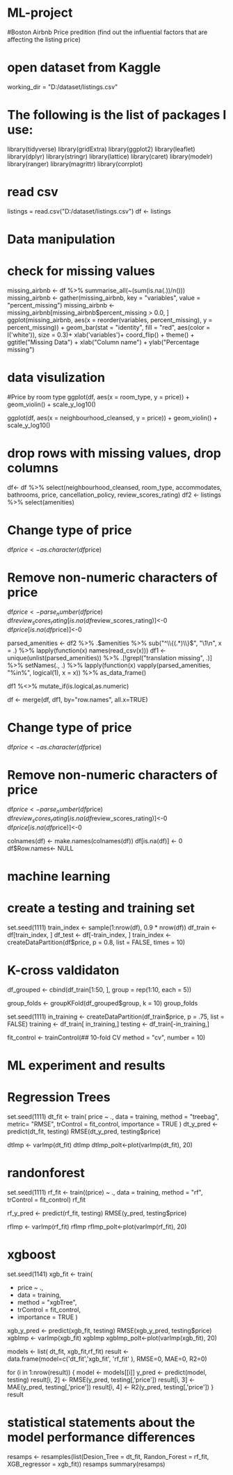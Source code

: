 # ML-project
#Boston Airbnb Price predition (find out the influential factors that are affecting the listing price)

# open dataset from Kaggle 
working_dir = "D:/dataset/listings.csv"

# The following is the list of packages I use:
library(tidyverse)
library(gridExtra)
library(ggplot2)
library(leaflet)
library(dplyr)
library(stringr)
library(lattice)
library(caret)
library(modelr)
library(ranger)
library(magrittr)
library(corrplot)

# read csv
listings = read.csv("D:/dataset/listings.csv")
df <- listings

# Data manipulation
# check for missing values
missing_airbnb <- df %>% summarise_all(~(sum(is.na(.))/n()))
missing_airbnb <- gather(missing_airbnb, key = "variables", value = "percent_missing")
missing_airbnb <- missing_airbnb[missing_airbnb$percent_missing > 0.0, ] 
ggplot(missing_airbnb, aes(x = reorder(variables, percent_missing), y = percent_missing)) +
  geom_bar(stat = "identity", fill = "red", aes(color = I('white')), size = 0.3)+
  xlab('variables')+
  coord_flip() + 
  theme()  +
  ggtitle("Missing Data") +
  xlab("Column name") +
  ylab("Percentage missing")

# data visulization
#Price by room type
ggplot(df, aes(x = room_type, y = price)) +
  geom_violin() +
  scale_y_log10()


ggplot(df, aes(x = neighbourhood_cleansed, y = price)) +
  geom_violin() +
  scale_y_log10()

# drop rows with missing values, drop columns
df<- df %>% select(neighbourhood_cleansed, room_type, accommodates, bathrooms, price, cancellation_policy, review_scores_rating)
df2 <- listings %>% select(amenities)
# Change type of price
df$price <- as.character(df$price)
# Remove non-numeric characters of price
df$price <- parse_number(df$price)
df$review_scores_rating[is.na(df$review_scores_rating)]<-0
df$price[is.na(df$price)]<-0

  

parsed_amenities <-
  df2 %>% 
  .$amenities %>% 
  sub("^\\{(.*)\\}$", "\\1\n", x = .) %>% 
  lapply(function(x) names(read_csv(x)))
df1 <-
  unique(unlist(parsed_amenities)) %>% 
  .[!grepl("translation missing", .)] %>% 
  setNames(., .) %>% 
  lapply(function(x) vapply(parsed_amenities, "%in%", logical(1), x = x)) %>% 
  as_data_frame()

df1 %<>% mutate_if(is.logical,as.numeric) 

df <- merge(df, df1, by="row.names", all.x=TRUE)

# Change type of price
df$price <- as.character(df$price)
# Remove non-numeric characters of price
df$price <- parse_number(df$price)
df$review_scores_rating[is.na(df$review_scores_rating)]<-0
df$price[is.na(df$price)]<-0

colnames(df) <- make.names(colnames(df))
df[is.na(df)] <- 0
df$Row.names<- NULL


# machine learning 

# create a testing and training set
set.seed(1111)
train_index <- sample(1:nrow(df), 0.9 * nrow(df))
df_train <- df[train_index, ]
df_test <- df[-train_index, ]
train_index <- createDataPartition(df$price,
                                   p = 0.8,
                                   list = FALSE,
                                   times = 10)


# K-cross valdidaton
df_grouped <- cbind(df_train[1:50, ], group = rep(1:10, each = 5))

group_folds <- groupKFold(df_grouped$group, k = 10)
group_folds

set.seed(1111)
in_training <- createDataPartition(df_train$price, p = .75, list = FALSE)
training <- df_train[ in_training,]
testing  <- df_train[-in_training,]

fit_control <- trainControl(## 10-fold CV
  method = "cv",
  number = 10)

# ML experiment and results

# Regression Trees
set.seed(1111)
dt_fit <- train(
  price ~ .,
  data = training,
  method = "treebag",
  metric= "RMSE",
  trControl = fit_control,
  importance = TRUE
)
dt_y_pred <- predict(dt_fit, testing)
RMSE(dt_y_pred, testing$price)

dtImp <- varImp(dt_fit)
dtImp
dtImp_polt<-plot(varImp(dt_fit), 20)

# randonforest
set.seed(1111)
rf_fit <- train((price) ~ .,
                data = training,
                method = "rf",
                trControl = fit_control)
rf_fit


rf_y_pred <- predict(rf_fit, testing)
RMSE(y_pred, testing$price)

rfImp <- varImp(rf_fit)
rfImp
rfImp_polt<-plot(varImp(rf_fit), 20)


# xgboost

set.seed(1141)
xgb_fit <- train(
  +   price ~ .,
  +   data = training,
  +   method = "xgbTree",
  +   trControl = fit_control,
  +   importance = TRUE
 )


xgb_y_pred <- predict(xgb_fit, testing)
RMSE(xgb_y_pred, testing$price)
xgbImp <- varImp(xgb_fit)
xgbImp
xgbImp_polt<-plot(varImp(xgb_fit), 20)

models <- list( dt_fit, xgb_fit,rf_fit)
result <- data.frame(model=c('dt_fit','xgb_fit', 'rf_fit' ), RMSE=0, MAE=0, R2=0)

for (i in 1:nrow(result)) {
  model <- models[[i]]
  y_pred <- predict(model, testing)
  result[i, 2] <- RMSE(y_pred, testing[,'price'])
  result[i, 3] <- MAE(y_pred, testing[,'price'])
  result[i, 4] <- R2(y_pred, testing[,'price'])
}
result



# statistical statements about the model performance differences
resamps <- resamples(list(Desion_Tree = dt_fit,
                          Randon_Forest = rf_fit,
                          XGB_regressor = xgb_fit))
resamps
summary(resamps)
